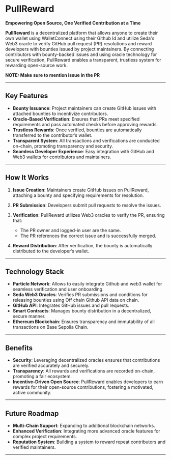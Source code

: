 # PullReward

**Empowering Open Source, One Verified Contribution at a Time**

**PullReward** is a decentralized platform that allows anyone to create their own wallet using WalletConnect using their Github Id and utilize Seda's Web3 oracle to verify GitHub pull request (PR) resolutions and reward developers with bounties issued by project maintainers. By connecting contributors with bounty-backed issues and using oracle technology for secure verification, PullReward enables a transparent, trustless system for rewarding open-source work. 

**NOTE: Make sure to mention issue in the PR**

---

## Key Features

- **Bounty Issuance**: Project maintainers can create GitHub issues with attached bounties to incentivize contributors.
- **Oracle-Based Verification**: Ensures that PRs meet specified requirements and pass automated checks before approving rewards.
- **Trustless Rewards**: Once verified, bounties are automatically transferred to the contributor’s wallet.
- **Transparent System**: All transactions and verifications are conducted on-chain, promoting transparency and security.
- **Seamless Developer Experience**: Easy integration with GitHub and Web3 wallets for contributors and maintainers.

---

## How It Works

1. **Issue Creation**: Maintainers create GitHub issues on PullReward, attaching a bounty and specifying requirements for resolution.

2. **PR Submission**: Developers submit pull requests to resolve the issues.

3. **Verification**: PullReward utilizes Web3 oracles to verify the PR, ensuring that:
    - The PR owner and logged-in user are the same.
    - The PR references the correct issue and is successfully merged.

4. **Reward Distribution**: After verification, the bounty is automatically distributed to the developer’s wallet.

---

## Technology Stack

- **Particle Network**: Allows to easily integrate Github and web3 wallet for seamless verification and user onboarding. 
- **Seda Web3 Oracles**: Verifies PR submissions and conditions for releasing bounties using Off chain Github API data on chain.
- **GitHub API**: Integrates GitHub issues and pull requests.
- **Smart Contracts**: Manages bounty distribution in a decentralized, secure manner.
- **Ethereum Blockchain**: Ensures transparency and immutability of all transactions on Base Sepolia Chain.

---

## Benefits

- **Security**: Leveraging decentralized oracles ensures that contributions are verified accurately and securely.
- **Transparency**: All rewards and verifications are recorded on-chain, promoting a fair ecosystem.
- **Incentive-Driven Open Source**: PullReward enables developers to earn rewards for their open-source contributions, fostering a motivated, active community.

---

## Future Roadmap

- **Multi-Chain Support**: Expanding to additional blockchain networks.
- **Enhanced Verification**: Integrating more advanced oracle features for complex project requirements.
- **Reputation System**: Building a system to reward repeat contributors and verified maintainers.

---
